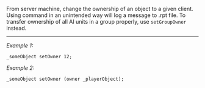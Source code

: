 From server machine, change the ownership of an object to a given client. Using command in an unintended way will log a message to .rpt file. To transfer ownership of all AI units in a group properly, use `setGroupOwner` instead.


---
*Example 1:*
```sqf
_someObject setOwner 12;
```

*Example 2:*
```sqf
_someObject setOwner (owner _playerObject);
```